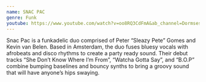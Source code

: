 ```yaml
---
name: SNAC PAC
genre: Funk
youtube: https://www.youtube.com/watch?v=oo8RQ3CdFmA&ab_channel=Dormsessions
---
```

<!--StartFragment-->

Snac Pac is a funkadelic duo comprised of Peter “Sleazy Pete” Gomes and Kevin van Belen. Based in Amsterdam, the duo fuses bluesy vocals with afrobeats and disco rhythms to create a party ready sound. Their debut tracks “She Don’t Know Where I’m From”, “Watcha Gotta Say”, and “B.O.P” combine bumping baselines and bouncy synths to bring a groovy sound that will have anyone’s hips swaying.

<!--EndFragment-->